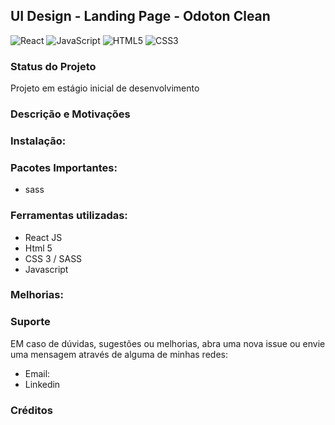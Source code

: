 ## UI Design - Landing Page - Odoton Clean

![React](https://img.shields.io/badge/react-%2320232a.svg?style=for-the-badge&logo=react&logoColor=%2361DAFB)
![JavaScript](https://img.shields.io/badge/javascript-%23323330.svg?style=for-the-badge&logo=javascript&logoColor=%23F7DF1E)
![HTML5](https://img.shields.io/badge/html5-%23E34F26.svg?style=for-the-badge&logo=html5&logoColor=white)
![CSS3](https://img.shields.io/badge/css3-%231572B6.svg?style=for-the-badge&logo=css3&logoColor=white)


### Status do Projeto

Projeto em estágio inicial de desenvolvimento


### Descrição e Motivações


### Instalação:


### Pacotes Importantes:

- sass


### Ferramentas utilizadas:

- React JS
- Html 5 
- CSS 3 / SASS
- Javascript


### Melhorias:


### Suporte

EM caso de dúvidas, sugestões ou melhorias, abra uma nova issue ou envie uma mensagem através de alguma de minhas redes:

- Email:
- Linkedin


### Créditos


